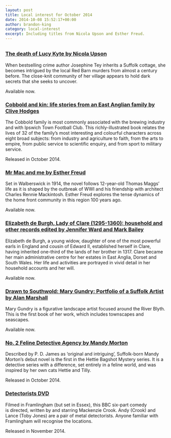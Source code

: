 ```yaml
---
layout: post
title: Local interest for October 2014
date: 2014-10-08 15:52:17+00:00
author: brandon-king
category: local-interest
excerpt: Including titles from Nicola Upson and Esther Freud.
---
```

##

### [The death of Lucy Kyte by Nicola Upson](http://suffolk.spydus.co.uk/cgi-bin/spydus.exe/ENQ/OPAC/BIBENQ/7633736?QRY=CTIBIB%3C%20IRN(23266958)&QRYTEXT=The%20death%20of%20Lucy%20Kyte)

When bestselling crime author Josephine Tey inherits a Suffolk cottage, she becomes intrigued by the local Red Barn murders from almost a century before. The close-knit community of her village appears to hold dark secrets that she seeks to uncover.

Available now.

### [Cobbold and kin: life stories from an East Anglian family by Clive Hodges](http://suffolk.spydus.co.uk/cgi-bin/spydus.exe/ENQ/OPAC/BIBENQ/7645935?QRY=CTIBIB%3C%20IRN(44635108)&QRYTEXT=Cobbold%20and%20kin%20%3A%20life%20stories%20from%20an%20East%20Anglian%20family)

The Cobbold family is most commonly associated with the brewing industry and with Ipswich Town Football Club. This richly-illustrated book relates the lives of 32 of the family&#8217;s most interesting and colourful characters across eight broad subjects: from industry and agriculture to faith, from the arts to empire, from public service to scientific enquiry, and from sport to military service.

Released in October 2014.

### [Mr Mac and me by Esther Freud](http://suffolk.spydus.co.uk/cgi-bin/spydus.exe/ENQ/OPAC/BIBENQ/7644752?QRY=CTIBIB%3C%20IRN(40362836)&QRYTEXT=Mr%20Mac%20and%20me)

Set in Walberswick in 1914, the novel follows 12-year-old Thomas Maggs&#8217; life as it is shaped by the outbreak of WWI and his friendship with architect Charles Rennie Mackintosh. Esther Freud explores the tense dynamics of the home front community in this region 100 years ago.

Available now.

### [Elizabeth de Burgh, Lady of Clare (1295-1360): household and other records edited by Jennifer Ward and Mark Bailey](http://suffolk.spydus.co.uk/cgi-bin/spydus.exe/ENQ/OPAC/BIBENQ/7643279?QRY=CTIBIB%3C%20IRN(35305281)&QRYTEXT=Elizabeth%20de%20Burgh%2C%20Lady%20of%20Clare%20(1295-1360)%20%3A%20household%20and%20other%20records)

Elizabeth de Burgh, a young widow, daughter of one of the most powerful earls in England and cousin of Edward II, established herself in Clare, having inherited one-third of the lands of her brother in 1317. Clare became her main administrative centre for her estates in East Anglia, Dorset and South Wales. Her life and activities are portrayed in vivid detail in her household accounts and her will.

Available now.

### [Drawn to Southwold: Mary Gundry: Portfolio of a Suffolk Artist by Alan Marshall](http://suffolk.spydus.co.uk/cgi-bin/spydus.exe/ENQ/OPAC/BIBENQ/7635893?QRY=CTIBIB%3C%20IRN(44978841)&QRYTEXT=Drawn%20to%20Southwold%20%3A%20Mary%20Gundry%3A%20Portfolio%20of%20a%20Suffolk%20Artist)

Mary Gundry is a figurative landscape artist focused around the River Blyth. This is the first book of her work, which includes townscapes and seascapes.

Available now.

### [No. 2 Feline Detective Agency by Mandy Morton](http://suffolk.spydus.co.uk/cgi-bin/spydus.exe/ENQ/OPAC/BIBENQ/7637433?QRY=CTIBIB%3C%20IRN(44978153)&QRYTEXT=No.%202%20Feline%20Detective%20Agency%20%3A%20A%20Hettie%20Bagshot%20Mystery)

Described by P. D. James as &#8216;original and intriguing&#8217;, Suffolk-born Mandy Morton&#8217;s debut novel is the first in the Hettie Bagshot Mystery series. It is a detective series with a difference, set entirely in a feline world, and was inspired by her own cats Hettie and Tilly.

Released in October 2014.

### [Detectorists DVD](http://suffolk.spydus.co.uk/cgi-bin/spydus.exe/ENQ/OPAC/BIBENQ/7627516?QRY=CTIBIB%3C%20IRN(42902720)&QRYTEXT=Detectorists%20%5Bvideorecording%5D)

Filmed in Framlingham (but set in Essex), this BBC six-part comedy is directed, written by and starring Mackenzie Crook. Andy (Crook) and Lance (Toby Jones) are a pair of metal detectorists. Anyone familiar with Framlingham will recognise the locations.

Released in November 2014.

